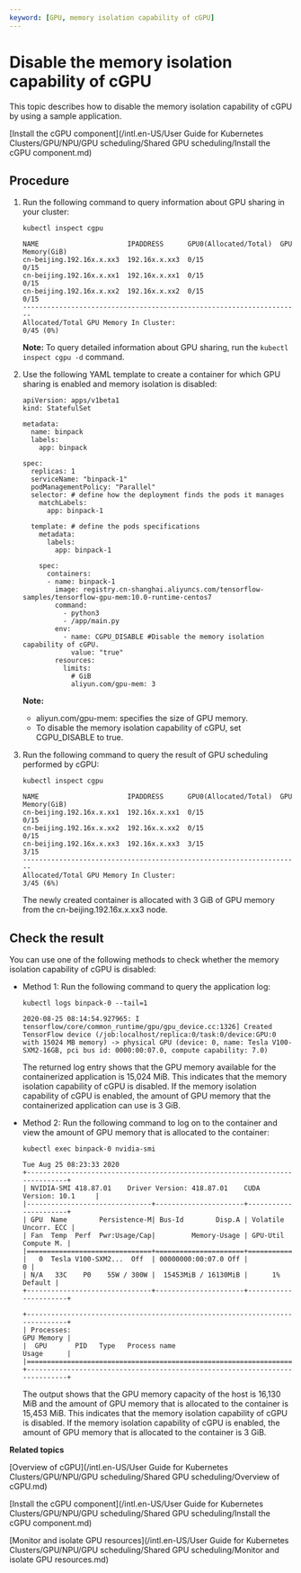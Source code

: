 ```yaml
---
keyword: [GPU, memory isolation capability of cGPU]
---
```


# Disable the memory isolation capability of cGPU

This topic describes how to disable the memory isolation capability of cGPU by using a sample application.

[Install the cGPU component](/intl.en-US/User Guide for Kubernetes Clusters/GPU/NPU/GPU scheduling/Shared GPU scheduling/Install the cGPU component.md)

## Procedure

1.  Run the following command to query information about GPU sharing in your cluster:

    ```
    kubectl inspect cgpu
    ```

    ```
    NAME                      IPADDRESS      GPU0(Allocated/Total)  GPU Memory(GiB)
    cn-beijing.192.16x.x.xx3  192.16x.x.xx3  0/15                   0/15
    cn-beijing.192.16x.x.xx1  192.16x.x.xx1  0/15                   0/15
    cn-beijing.192.16x.x.xx2  192.16x.x.xx2  0/15                   0/15
    ---------------------------------------------------------------------
    Allocated/Total GPU Memory In Cluster:
    0/45 (0%)
    ```

    **Note:** To query detailed information about GPU sharing, run the `kubectl inspect cgpu -d` command.

2.  Use the following YAML template to create a container for which GPU sharing is enabled and memory isolation is disabled:

    ```
    apiVersion: apps/v1beta1
    kind: StatefulSet
    
    metadata:
      name: binpack
      labels:
        app: binpack
    
    spec:
      replicas: 1
      serviceName: "binpack-1"
      podManagementPolicy: "Parallel"
      selector: # define how the deployment finds the pods it manages
        matchLabels:
          app: binpack-1
    
      template: # define the pods specifications
        metadata:
          labels:
            app: binpack-1
    
        spec:
          containers:
          - name: binpack-1
            image: registry.cn-shanghai.aliyuncs.com/tensorflow-samples/tensorflow-gpu-mem:10.0-runtime-centos7
            command:
              - python3
              - /app/main.py
            env:
              - name: CGPU_DISABLE #Disable the memory isolation capability of cGPU. 
                value: "true"
            resources:
              limits:
                # GiB
                aliyun.com/gpu-mem: 3
    ```

    **Note:**

    -   aliyun.com/gpu-mem: specifies the size of GPU memory.
    -   To disable the memory isolation capability of cGPU, set CGPU\_DISABLE to true.
3.  Run the following command to query the result of GPU scheduling performed by cGPU:

    ```
    kubectl inspect cgpu
    ```

    ```
    NAME                      IPADDRESS      GPU0(Allocated/Total)  GPU Memory(GiB)
    cn-beijing.192.16x.x.xx1  192.16x.x.xx1  0/15                   0/15
    cn-beijing.192.16x.x.xx2  192.16x.x.xx2  0/15                   0/15
    cn-beijing.192.16x.x.xx3  192.16x.x.xx3  3/15                   3/15
    ---------------------------------------------------------------------
    Allocated/Total GPU Memory In Cluster:
    3/45 (6%)
    ```

    The newly created container is allocated with 3 GiB of GPU memory from the cn-beijing.192.16x.x.xx3 node.


## Check the result

You can use one of the following methods to check whether the memory isolation capability of cGPU is disabled:

-   Method 1: Run the following command to query the application log:

    ```
    kubectl logs binpack-0 --tail=1
    ```

    ```
    2020-08-25 08:14:54.927965: I tensorflow/core/common_runtime/gpu/gpu_device.cc:1326] Created TensorFlow device (/job:localhost/replica:0/task:0/device:GPU:0 with 15024 MB memory) -> physical GPU (device: 0, name: Tesla V100-SXM2-16GB, pci bus id: 0000:00:07.0, compute capability: 7.0)
    ```

    The returned log entry shows that the GPU memory available for the containerized application is 15,024 MiB. This indicates that the memory isolation capability of cGPU is disabled. If the memory isolation capability of cGPU is enabled, the amount of GPU memory that the containerized application can use is 3 GiB.

-   Method 2: Run the following command to log on to the container and view the amount of GPU memory that is allocated to the container:

    ```
    kubectl exec binpack-0 nvidia-smi
    ```

    ```
    Tue Aug 25 08:23:33 2020
    +-----------------------------------------------------------------------------+
    | NVIDIA-SMI 418.87.01    Driver Version: 418.87.01    CUDA Version: 10.1     |
    |-------------------------------+----------------------+----------------------+
    | GPU  Name        Persistence-M| Bus-Id        Disp.A | Volatile Uncorr. ECC |
    | Fan  Temp  Perf  Pwr:Usage/Cap|         Memory-Usage | GPU-Util  Compute M. |
    |===============================+======================+======================|
    |   0  Tesla V100-SXM2...  Off  | 00000000:00:07.0 Off |                    0 |
    | N/A   33C    P0    55W / 300W |  15453MiB / 16130MiB |      1%      Default |
    +-------------------------------+----------------------+----------------------+
    
    +-----------------------------------------------------------------------------+
    | Processes:                                                       GPU Memory |
    |  GPU       PID   Type   Process name                             Usage      |
    |=============================================================================|
    +-----------------------------------------------------------------------------+
    ```

    The output shows that the GPU memory capacity of the host is 16,130 MiB and the amount of GPU memory that is allocated to the container is 15,453 MiB. This indicates that the memory isolation capability of cGPU is disabled. If the memory isolation capability of cGPU is enabled, the amount of GPU memory that is allocated to the container is 3 GiB.


**Related topics**  


[Overview of cGPU](/intl.en-US/User Guide for Kubernetes Clusters/GPU/NPU/GPU scheduling/Shared GPU scheduling/Overview of cGPU.md)

[Install the cGPU component](/intl.en-US/User Guide for Kubernetes Clusters/GPU/NPU/GPU scheduling/Shared GPU scheduling/Install the cGPU component.md)

[Monitor and isolate GPU resources](/intl.en-US/User Guide for Kubernetes Clusters/GPU/NPU/GPU scheduling/Shared GPU scheduling/Monitor and isolate GPU resources.md)

